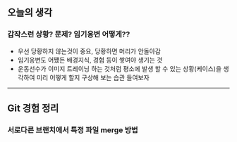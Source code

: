 ## 오늘의 생각

### 갑작스런 상황? 문제? 임기응변 어떻게??

- 우선 당황하지 않는것이 중요, 당황하면 머리가 안돌아감
- 임기응변도 어쨌든 배경지식, 경험 등이 쌓여야 생기는 것
- 운동선수가 이미지 트레이닝 하는 것처럼 평소에 발생 할 수 있는 상황(케이스)을 생각하여 미리 어떻게 할지 구상해 보는 습관 들여보자

****

## Git 경험 정리

### 서로다른 브랜치에서 특정 파일 merge 방법
